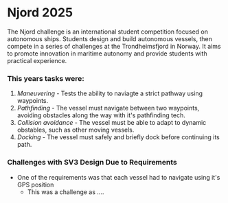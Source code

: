 # Njord 2025

The Njord challenge is an international student competition focused on autonomous ships. Students design and build autonomous vessels, then compete in a series of challenges at the Trondheimsfjord in Norway. It aims to promote innovation in maritime autonomy and provide students with practical experience. 

### This years tasks were:

1. *Maneuvering* - Tests the ability to naviagte a strict pathway using waypoints.
2. *Pathfinding* - The vessel must navigate between two waypoints, avoiding obstacles along the way with it's pathfinding tech.
3. *Collision avoidance* - The vessel must be able to adapt to dynamic obstables, such as other moving vessels.
4. *Docking* - The vessel must safely and briefly dock before continuing its path. 

### Challenges with SV3 Design Due to Requirements

+ One of the requirements was that each vessel had to navigate using it's GPS position
  - This was a challenge as ....
